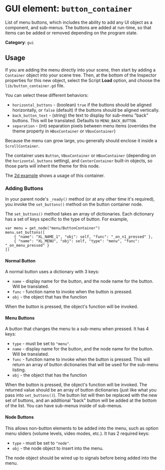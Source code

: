 # GUI element: `button_container`

List of menu buttons, which includes the ability to add any UI object
as a component, and sub-menus.  The buttons are added at run-time,
so that items can be added or removed depending on the program state.

**Category**: `gui`


## Usage

If you are adding the menu directly into your scene, then start by adding a
`Container` object into your scene tree.  Then, at the bottom of the Inspector
properties for this new object, select the Script **Load** option, and choose
the `lib/button_container.gd` file.

You can select these different behaviors:
* `horizontal_buttons` - (boolean) `true` if the buttons should be aligned
	horizontally, or `false` (default) if the buttons should be aligned
	vertically.
* `back_button_text` - (string) the text to display for sub-menu "back" buttons.
	This will be translated.  Defaults to `MENU_BACK_BUTTON`.
* `separation` - (int) separation pixels between menu items (overrides the theme
	property in `HBoxContainer` or `VBoxContainer`)

Because the menu can grow large, you generally should enclose it inside a
`ScrollContainer`.

The container uses `Button`, `VBoxContainer` or `HBoxContainer` (depending on
the `horizontal_buttons` setting), and `CenterContainer` built-in objects,
so those parts will inherit the theme for this node.

The [2d example](../../examples/2d) shows a usage of this container.

### Adding Buttons

In your parent node's `_ready()` method (or at any other time it's required),
you invoke the `set_buttons()` method on the button container node.

The `set_buttons()` method takes an array of dictionaries.  Each dictionary
has a set of keys specific to the type of button.  For example,

```
var menu = get_node("menu/ButtonContainer")
menu.set_buttons([
	{ "name": "XL_NAME_1", "obj": self, "func": "_on_n1_pressed" },
	{ "name": "XL_MENU", "obj": self, "type": "menu", "func": "_on_menu_pressed" }
])
```


#### Normal Button

A normal button uses a dictionary with 3 keys:

* `name` - display name for the button, and the node name for the button.
	Will be translated.
* `func` - function name to invoke when the button is pressed.
* `obj` - the object that has the function

When the button is pressed, the object's function will be invoked.


#### Menu Buttons

A button that changes the menu to a sub-menu when pressed.  It has 4 keys:

* `type` - must be set to `"menu"`.
* `name` - display name for the button, and the node name for the button.
	Will be translated.
* `func` - function name to invoke when the button is pressed.  This will
	return an array of button dictionaries that will be used for the sub-menu
	listing.
* `obj` - the object that has the function

When the button is pressed, the object's function will be invoked.  The returned
value should be an array of button dictionaries (just like what you pass into
`set_buttons()`).  The button list will then be replaced with the new set of
buttons, and an additional "back" button will be added at the bottom of the
list.  You can have sub-menus inside of sub-menus.


#### Node Buttons

This allows non-button elements to be added into the menu, such as option
menu sliders (volume levels, video modes, etc.).  It has 2 required keys:

* `type` - must be set to `"node"`.
* `obj` - the node object to insert into the menu.

The node object should be wired up to signals before being added into the menu.

